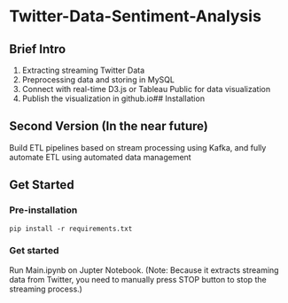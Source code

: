 # Twitter-Data-Sentiment-Analysis

## Brief Intro
1. Extracting streaming Twitter Data
2. Preprocessing data and storing in MySQL
3. Connect with real-time D3.js or Tableau Public for data visualization
4. Publish the visualization in github.io## Installation

## Second Version (In the near future)
Build ETL pipelines based on stream processing using Kafka, and fully automate ETL using automated data management


## Get Started

### Pre-installation
```
pip install -r requirements.txt
```
### Get started
Run Main.ipynb on Jupter Notebook. (Note: Because it extracts streaming data from Twitter, you need to manually press STOP button to stop the streaming process.)

